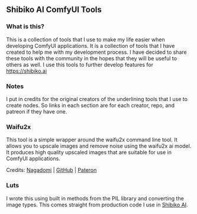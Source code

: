 ## Shibiko AI ComfyUI Tools

### What is this?
This is a collection of tools that I use to make my life easier when developing ComfyUI applications. It is a collection of tools that I have created to help me with my development process. I have decided to share these tools with the community in the hopes that they will be useful to others as well. I use this tools to further develop features for https://shibiko.ai

### Notes
I put in credits for the original creators of the underlining tools that I use to create nodes. So links in each section are for each creator, repo, and patreon if they have one.

### Waifu2x
This tool is a simple wrapper around the waifu2x command line tool. It allows you to upscale images and remove noise using the waifu2x ai model. It produces high quality upscaled images that are suitable for use in ComfyUI applications.

Credits: [Nagadomi](https://github.com/nagadomi) |
[GitHub](https://github.com/nagadomi/nunif) |
[Pateron](https://patreon.com/nagadomi)

### Luts
I wrote this using built in methods from the PIL library and converting the image types. This comes straight from production code I use in [Shibiko AI](https://shibiko.ai).
